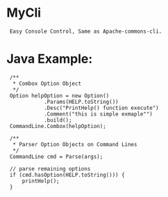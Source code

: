 # MyCli
     Easy Console Control, Same as Apache-commons-cli.
     
# Java Example:

     /**
      * Combox Option Object
      */
     Option helpOption = new Option()
                .Params(HELP.toString())
                .Desc("PrintHelp() function execute")
                .Comment("this is simple exmaple"")
                .build();
     CommandLine.Combox(helpOption);
     
     /**
      * Parser Option Objects on Command Lines
      */
     CommandLine cmd = Parse(args);

     // parse remaining options
     if (cmd.hasOption(HELP.toString())) {
         printHelp();
     }  
